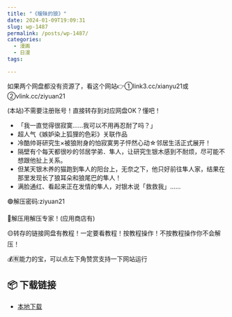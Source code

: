 ```yaml
---
title: "《暧昧的狼》"
date: 2024-01-09T19:09:31
slug: wp-1487
permalink: /posts/wp-1487/
categories:
  - 漫画
  - 日漫
tags:

---
```


如果两个网盘都没有资源了，看这个网站👉①link3.cc/xianyu21或②vlink.cc/ziyuan21

(本站)不需要注册账号！直接转存到对应网盘OK？懂吧！

*   「我一直觉得很寂寞……我可以不用再忍耐了吗？」
*   超人气《嫉妒染上狐狸的色彩》关联作品
*   冷酷帅哥研究生×被狼附身的怕寂寞男子怦然心动☆邻居生活正式展开！
*   隔壁有个每天都很吵的邻居学弟．隼人，让研究生银木感到不耐烦，尽可能不想跟他扯上关系。
*   但某天银木养的猫跑到隼人的阳台上，无奈之下，他只好前往隼人家，结果在那里发现长了狼耳朵和狼尾巴的隼人！
*   满脸通红、看起来正在发情的隼人，对银木说「救救我」……

🟢解压密码:ziyuan21

🔵解压用解压专家！(应用商店有)

🟡转存的链接网盘有教程！一定要看教程！按教程操作！不按教程操作你不会解压！

💰🈶能力的宝，可以点左下角赞赏支持一下网站运行

## 📦 下载链接
- [本地下载](https://blziyuan21.com/pay-download/1487?key=4782b5ac67&down_id=0)


